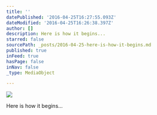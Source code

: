 ```yaml
---
title: ''
datePublished: '2016-04-25T16:27:55.093Z'
dateModified: '2016-04-25T16:26:38.397Z'
author: []
description: Here is how it begins...
starred: false
sourcePath: _posts/2016-04-25-here-is-how-it-begins.md
published: true
inFeed: true
hasPage: false
inNav: false
_type: MediaObject

---
```

![](https://the-grid-user-content.s3-us-west-2.amazonaws.com/0632c33b-78da-4f1b-81d8-e135951dd789.jpg)

Here is how it begins...